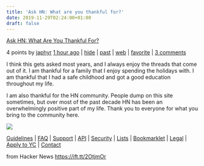 ```yaml
---
title: 'Ask HN: What are you thankful for?'
date: 2019-11-29T02:24:00+01:00
draft: false
---
```


[Ask HN: What Are You Thankful For?](https://news.ycombinator.com/item?id=21660118)

4 points by [japhyr](https://news.ycombinator.com/user?id=japhyr) [1 hour ago](https://news.ycombinator.com/item?id=21660118) | [hide](https://news.ycombinator.com/hide?id=21660118&goto=item%3Fid%3D21660118) | [past](https://hn.algolia.com/?query=Ask%20HN%3A%20What%20Are%20You%20Thankful%20For%3F&sort=byDate&dateRange=all&type=story&storyText=false&prefix&page=0) | [web](https://www.google.com/search?q=Ask%20HN%3A%20What%20Are%20You%20Thankful%20For%3F) | [favorite](https://news.ycombinator.com/fave?id=21660118&auth=caf44e4c538a43654857605f8575cc53810682a1) | [3 comments](https://news.ycombinator.com/item?id=21660118)

I think this gets asked most years, and I always enjoy the threads that come out of it. I am thankful for a family that I enjoy spending the holidays with. I am thankful that I had a safe childhood and got a good education throughout my life.

I am also thankful for the HN community. People dump on this site sometimes, but over most of the past decade HN has been an overwhelmingly positive part of my life. Thank you to everyone for what you bring to the community here.

  
  
  
  

![](https://news.ycombinator.com/s.gif)  

[Guidelines](https://news.ycombinator.com/newsguidelines.html) | [FAQ](https://news.ycombinator.com/newsfaq.html) | [Support](mailto:hn@ycombinator.com) | [API](https://github.com/HackerNews/API) | [Security](https://news.ycombinator.com/security.html) | [Lists](https://news.ycombinator.com/lists) | [Bookmarklet](https://news.ycombinator.com/bookmarklet.html) | [Legal](http://www.ycombinator.com/legal/) | [Apply to YC](http://www.ycombinator.com/apply/) | [Contact](mailto:hn@ycombinator.com)  
  

  
  
from Hacker News https://ift.tt/2OtjmOr